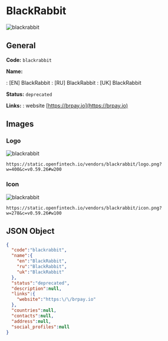 
# BlackRabbit 
![blackrabbit](https://static.openfintech.io/vendors/blackrabbit/logo.png?w=400&c=v0.59.26#w200)  

## General 
 
**Code:** `blackrabbit` 
 
**Name:** 
 
:	[EN] BlackRabbit 
:	[RU] BlackRabbit 
:	[UK] BlackRabbit 
 
**Status:** `deprecated` 
 
**Links:** 
: website [https://brpay.io](https://brpay.io) 
 

## Images 

### Logo 
 
![blackrabbit](https://static.openfintech.io/vendors/blackrabbit/logo.png?w=400&c=v0.59.26#w200)  

```
https://static.openfintech.io/vendors/blackrabbit/logo.png?w=400&c=v0.59.26#w200
```  

### Icon 
 
![blackrabbit](https://static.openfintech.io/vendors/blackrabbit/icon.png?w=278&c=v0.59.26#w100)  

```
https://static.openfintech.io/vendors/blackrabbit/icon.png?w=278&c=v0.59.26#w100
```  

## JSON Object 

```json
{
  "code":"blackrabbit",
  "name":{
    "en":"BlackRabbit",
    "ru":"BlackRabbit",
    "uk":"BlackRabbit"
  },
  "status":"deprecated",
  "description":null,
  "links":{
    "website":"https:\/\/brpay.io"
  },
  "countries":null,
  "contacts":null,
  "address":null,
  "social_profiles":null
}
```  
